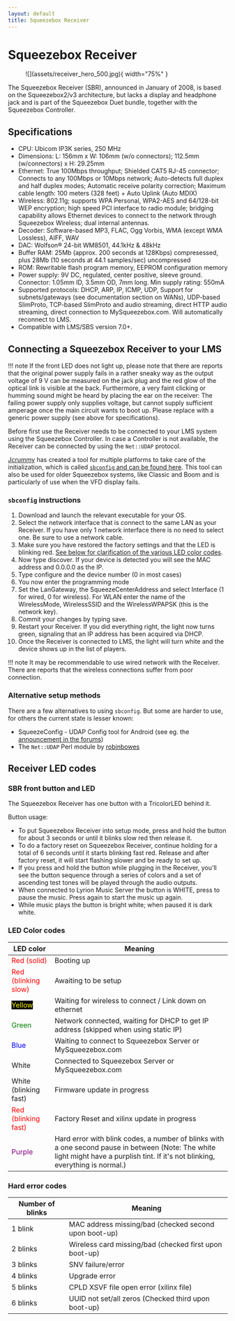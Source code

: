 ```yaml
---
layout: default
title: Squeezebox Receiver
---
```


# Squeezebox Receiver

<figure markdown="span">
  ![](assets/receiver_hero_500.jpg){ width="75%" }
</figure>

The Squeezebox Receiver (SBR), announced in January of 2008, is based on the Squeezebox2/v3 architecture, but lacks a display and headphone jack and is part of the Squeezebox Duet bundle, together with the Squeezebox Controller.

## Specifications

- CPU: Ubicom IP3K series, 250 MHz
- Dimensions: L: 156mm x W: 106mm (w/o connectors); 112.5mm (w/connectors) x H: 29.25mm
- Ethernet: True 100Mbps throughput; Shielded CAT5 RJ-45 connector; Connects to any 100Mbps or 10Mbps network; Auto-detects full duplex and half duplex modes; Automatic receive polarity correction; Maximum cable length: 100 meters (328 feet) + Auto Uplink (Auto MDIX)
- Wireless: 802.11g; supports WPA Personal, WPA2-AES and 64/128-bit WEP encryption; high speed PCI interface to radio module; bridging capability allows Ethernet devices to connect to the network through Squeezebox Wireless; dual internal antennas.
- Decoder: Software-based MP3, FLAC, Ogg Vorbis, WMA (except WMA Lossless), AIFF, WAV
- DAC: Wolfson® 24-bit WM8501, 44.1kHz & 48kHz
- Buffer RAM: 25Mb (approx. 200 seconds at 128Kbps) compresessed, plus 28Mb (10 seconds at 44.1 samples/sec) uncompressed
- ROM: Rewritable flash program memory, EEPROM configuration memory
- Power supply: 9V DC, regulated, center positive, sleeve ground. Connector: 1.05mm ID, 3.5mm OD, 7mm long. Min supply rating: 550mA
- Supported protocols: DHCP, ARP, IP, ICMP, UDP, Support for subnets/gateways (see documentation section on WANs), UDP-based SlimProto, TCP-based SlimProto and audio streaming, direct HTTP audio streaming, direct connection to MySqueezebox.com. Will automatically reconnect to LMS.
- Compatible with LMS/SBS version 7.0+.

## Connecting a Squeezebox Receiver to your LMS

!!! note
    If the front LED does not light up, please note that there are reports that the original power supply fails in a rather sneaky way as the output voltage of 9 V can be measured on the jack plug and the red glow of the optical link is visible at the back. Furthermore, a very faint clicking or humming sound might be heard by placing the ear on the receiver: The failing power supply only supplies voltage, but cannot supply sufficient amperage once the main circuit wants to boot up. Please replace with a generic power supply (see above for specifications).

Before first use the Receiver needs to be connected to your LMS system using the Squeezebox Controller. In case a Controller is not available, the Receiver can be connected by using the `Net::UDAP` protocol.

[Jcrummy](https://github.com/jcrummy) has created a tool for multiple platforms to take care of the initialization, which is called [`sbconfig` and can be found here](https://jcrummy.github.io/gosqueeze/). This tool can also be used for older Squeezebox systems, like Classic and Boom and is particularly of use when the VFD display fails.

### `sbconfig` instructions
1. Download and launch the relevant executable for your OS.
2. Select the network interface that is connect to the same LAN as your Receiver. If you have only 1 network interface there is no need to select one. Be sure to use a network cable.
3. Make sure you have restored the factory settings and that the LED is blinking red. [See below for clarification of the various LED color codes](#receiver-led-codes).
4. Now type discover. If your device is detected you will see the MAC address and 0.0.0.0 as the IP.
5. Type configure and the device number (0 in most cases)
6. You now enter the programming mode
7. Set the LanGateway, the SqueezeCenterAddress and select Interface (1 for wired, 0 for wireless). For WLAN enter the name of the WirelessMode, WirelessSSID and the WirelessWPAPSK (this is the network key).
8. Commit your changes by typing save.
9. Restart your Receiver. If you did everything right, the light now turns green, signaling that an IP address has been acquired via DHCP.
10. Once the Receiver is connected to LMS, the light will turn white and the device shows up in the list of players.

!!! note
    It may be recommendable to use wired network with the Receiver. There are reports that the wireless connections suffer from poor connection.

### Alternative setup methods

There are a few alternatives to using `sbconfig`. But some are harder to use, for others the current state is lesser known:

- SqueezeConfig - UDAP Config tool for Android (see eg. the [announcement in the forums](https://forums.slimdevices.com/forum/user-forums/general-discussion/74718-beta-squeezeconfig-udap-config-tool-for-android))
- The `Net::UDAP` Perl module by [robinbowes](https://github.com/robinbowes/net-udap)

## Receiver LED codes
### SBR front button and LED
The Squeezebox Receiver has one button with a TricolorLED behind it.

Button usage:

- To put Squeezebox Receiver into setup mode, press and hold the button for about 3 seconds or until it blinks slow red then release it.
- To do a factory reset on Squeezebox Receiver, continue holding for a total of 6 seconds until it starts blinking fast red. Release and after factory reset, it will start flashing slower and be ready to set up.
- If you press and hold the button while plugging in the Receiver, you'll see the button sequence through a series of colors and a set of ascending test tones will be played through the audio outputs.
- When connected to Lyrion Music Server the button is WHITE, press to pause the music. Press again to start the music up again.
- While music plays the button is bright white; when paused it is dark white.

### LED Color codes
| LED color | Meaning |
| ---- | ---- |
| <span style="color: red"> Red (solid) </span>|	Booting up |
|	<span style="color: red"> Red (blinking slow) </span> | Awaiting to be setup |
|	<span style="color: yellow; background: black;"> Yellow</span> | Waiting for wireless to connect / Link down on ethernet |
|	<span style="color: green"> Green </span> |	Network connected, waiting for DHCP to get IP address (skipped when using static IP) |
|	<span style="color: blue"> Blue </span> |	Waiting to connect to Squeezebox Server or MySqueezebox.com |
|	White |	Connected to Squeezebox Server or MySqueezebox.com |
|	White (blinking fast) |	Firmware update in progress |
|	<span style="color: red"> Red (blinking fast) </span> |	Factory Reset and xilinx update in progress |
|	<span style="color: purple"> Purple </span> |	Hard error with blink codes, a number of blinks with a one second pause in between (Note: The white light might have a purplish tint. If it's not blinking, everything is normal.) |

### Hard error codes
| Number of blinks | Meaning |
| ---- | ---- |
| 1 blink |	MAC address missing/bad (checked second upon boot-up) |
| 2 blinks |	Wireless card missing/bad (checked first upon boot-up) |
| 3 blinks |	SNV failure/error |
| 4 blinks |	Upgrade error |
| 5 blinks |	CPLD XSVF file open error (xilinx file) |
| 6 blinks | UUID not set/all zeros (Checked third upon boot-up) |
